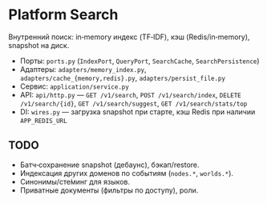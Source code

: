 # Platform Search

Внутренний поиск: in‑memory индекс (TF‑IDF), кэш (Redis/in‑memory), snapshot на диск.

- Порты: `ports.py` (`IndexPort`, `QueryPort`, `SearchCache`, `SearchPersistence`)
- Адаптеры: `adapters/memory_index.py`, `adapters/cache_{memory,redis}.py`, `adapters/persist_file.py`
- Сервис: `application/service.py`
- API: `api/http.py` — `GET /v1/search`, `POST /v1/search/index`, `DELETE /v1/search/{id}`, `GET /v1/search/suggest`, `GET /v1/search/stats/top`
- DI: `wires.py` — загрузка snapshot при старте, кэш Redis при наличии `APP_REDIS_URL`

## TODO
- Батч‑сохранение snapshot (дебаунс), бэкап/restore.
- Индексация других доменов по событиям (`nodes.*`, `worlds.*`).
- Синонимы/сте́минг для языков.
- Приватные документы (фильтры по доступу), роли.

